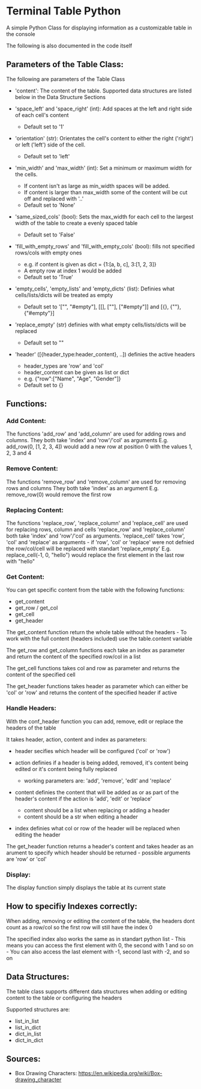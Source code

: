 # Terminal Table Python
A simple Python Class for displaying information as a customizable table in the console

The following is also documented in the code itself

## Parameters of the Table Class:

The following are parameters of the Table Class

- 'content': The content of the table. Supported data structures are listed below in the Data Structure Sections

- 'space_left' and 'space_right' (int): Add spaces at the left and right side of each cell's content
    - Default set to '1'

- 'orientation' (str): Orientates the cell's content to either the right ('right') or left ('left') side of the cell.
    - Default set to 'left'

- 'min_width' and 'max_width' (int): Set a minimum or maximum width for the cells. 
    - If content isn't as large as min_width spaces will be added.
    - If content is larger than max_width some of the content will be cut off and replaced with '..'
    - Default set to 'None'

- 'same_sized_cols' (bool): Sets the max_width for each cell to the largest width of the table to create a evenly spaced table
    - Default set to 'False'

- 'fill_with_empty_rows' and 'fill_with_empty_cols' (bool): fills not specified rows/cols with empty ones
    - e.g. if content is given as dict = {1:[a, b, c], 3:[1, 2, 3]}
    - A empty row at index 1 would be added
    - Default set to 'True'

- 'empty_cells', 'empty_lists' and 'empty_dicts' (list): Definies what cells/lists/dicts will be treated as empty
    - Default set to '["", "#empty"], [[], [""], ["#empty"]] and [{}, {""}, {"#empty"}]

- 'replace_empty' (str) definies with what empty cells/lists/dicts will be replaced
    - Default set to ""

- 'header' ([{header_type:header_content}, ..]) definies the active headers
    - header_types are 'row' and 'col'
    - header_content can be given as list or dict
    - e.g. {"row":["Name", "Age", "Gender"]}
    - Default set to {}

## Functions:

### Add Content:

The functions 'add_row' and 'add_column' are used for adding rows and columns.
They both take 'index' and 'row'/'col' as arguments
E.g. add_row(0, [1, 2, 3, 4]) would add a new row at position 0 with the values 1, 2, 3 and 4

### Remove Content:

The functions 'remove_row' and 'remove_column' are used for removing rows and columns
They both take 'index' as an argument
E.g. remove_row(0) would remove the first row

### Replacing Content:

The functions 'replace_row', 'replace_column' and 'replace_cell' are used for replacing rows, column and cells
'replace_row' and 'replace_column' both take 'index' and 'row'/'col' as arguments.
'replace_cell' takes 'row', 'col' and 'replace' as arguments
    - if 'row', 'col' or 'replace' were not defnied the row/col/cell will be replaced with standart 'replace_empty'
E.g. replace_cell(-1, 0, "hello") would replace the first element in the last row with "hello"

### Get Content:

You can get specific content from the table with the following functions:
- get_content
- get_row / get_col
- get_cell
- get_header

The get_content function return the whole table without the headers
    - To work with the full content (headers included) use the table.content variable

The get_row and get_column functions each take an index as parameter and return the content of the specified row/col in a list

The get_cell functions takes col and row as parameter and returns the content of the specified cell

The get_header functions takes header as parameter which can either be 'col' or 'row' and returns the content of the specified header if active

### Handle Headers:

With the conf_header function you can add, remove, edit or replace the headers of the table

It takes header, action, content and index as parameters:

- header secifies which header will be configured ('col' or 'row')

- action definies if a header is being added, removed, it's content being edited or it's content being fully replaced
    - working parameters are: 'add', 'remove', 'edit' and 'replace'

- content definies the content that will be added as or as part of the header's content if the action is 'add', 'edit' or 'replace'
    - content should be a list when replacing or adding a header
    - content should be a str when editing a header

- index definies what col or row of the header will be replaced when editing the header

The get_header function returns a header's content and takes header as an arument to specify which header should be returned
    - possible arguments are 'row' or 'col'

### Display:

The display function simply displays the table at its current state

## How to specifiy Indexes correctly:

When adding, removing or editing the content of the table, the headers dont count as a row/col so the first row will still have the index 0

The specified index also works the same as in standart python list
    - This means you can access the first element with 0, the second with 1 and so on
    - You can also access the last element with -1, second last with -2, and so on

## Data Structures:

The table class supports different data structures when adding or editing content to the table or configuring the headers

Supported structures are:
- list_in_list
- list_in_dict
- dict_in_list
- dict_in_dict

## Sources:

- Box Drawing Characters: https://en.wikipedia.org/wiki/Box-drawing_character
